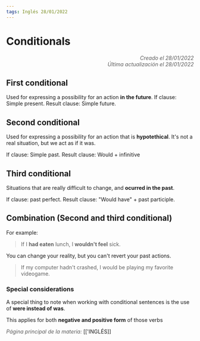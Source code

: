 ```yaml
---
tags: Inglés 28/01/2022
---
```


# Conditionals
<div style="text-align: right; opacity: 0.7; font-style: italic;">Creado el 28/01/2022</div>
<div style="text-align: right; opacity: 0.7; font-style: italic;">Última actualización el 28/01/2022</div>

## First conditional
Used for expressing a possibility for an action **in the future**.
If clause: Simple present.
Result clause: Simple future.

## Second conditional
Used for expressing a possibility for an action that is **hypotethical**. It's not a real situation, but we act as if it was.

If clause: Simple past.
Result clause: Would + infinitive

## Third conditional
Situations that are really difficult to change, and **ocurred in the past**.

If clause: past perfect.
Result clause: "Would have" + past participle.

## Combination (Second and third conditional)

For example:

> If I **had eaten** lunch, I **wouldn't feel** sick.

You can change your reality, but you can't revert your past actions.

> If my computer hadn't crashed, I would be playing my favorite videogame.

### Special considerations

A special thing to note when working with conditional sentences is the use of **were instead of was**.

This applies for both **negative and positive form** of those verbs

<span style="opacity: 0.7; font-style: italic;">Página principal de la materia:</span> [['INGLÉS]]